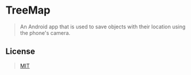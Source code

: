 # TreeMap

> An Android app that is used to save objects with their location using the phone's camera.

## License

> [MIT](https://opensource.org/licenses/MIT/)

